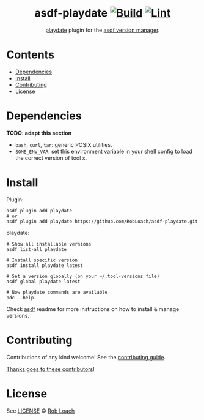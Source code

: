 <div align="center">

# asdf-playdate [![Build](https://github.com/RobLoach/asdf-playdate/actions/workflows/build.yml/badge.svg)](https://github.com/RobLoach/asdf-playdate/actions/workflows/build.yml) [![Lint](https://github.com/RobLoach/asdf-playdate/actions/workflows/lint.yml/badge.svg)](https://github.com/RobLoach/asdf-playdate/actions/workflows/lint.yml)


[playdate](https://sdk.play.date/inside-playdate) plugin for the [asdf version manager](https://asdf-vm.com).

</div>

# Contents

- [Dependencies](#dependencies)
- [Install](#install)
- [Contributing](#contributing)
- [License](#license)

# Dependencies

**TODO: adapt this section**

- `bash`, `curl`, `tar`: generic POSIX utilities.
- `SOME_ENV_VAR`: set this environment variable in your shell config to load the correct version of tool x.

# Install

Plugin:

```shell
asdf plugin add playdate
# or
asdf plugin add playdate https://github.com/RobLoach/asdf-playdate.git
```

playdate:

```shell
# Show all installable versions
asdf list-all playdate

# Install specific version
asdf install playdate latest

# Set a version globally (on your ~/.tool-versions file)
asdf global playdate latest

# Now playdate commands are available
pdc --help
```

Check [asdf](https://github.com/asdf-vm/asdf) readme for more instructions on how to
install & manage versions.

# Contributing

Contributions of any kind welcome! See the [contributing guide](contributing.md).

[Thanks goes to these contributors](https://github.com/RobLoach/asdf-playdate/graphs/contributors)!

# License

See [LICENSE](LICENSE) © [Rob Loach](https://github.com/RobLoach/)
